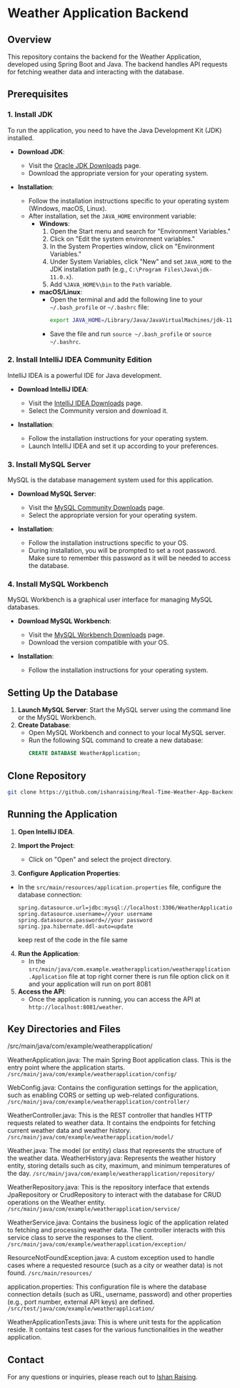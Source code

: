 # Weather Application Backend

## Overview
This repository contains the backend for the Weather Application, developed using Spring Boot and Java. The backend handles API requests for fetching weather data and interacting with the database.

## Prerequisites

### 1. Install JDK
To run the application, you need to have the Java Development Kit (JDK) installed.

- **Download JDK**: 
  - Visit the [Oracle JDK Downloads](https://www.oracle.com/java/technologies/javase-jdk11-downloads.html) page.
  - Download the appropriate version for your operating system.

- **Installation**:
  - Follow the installation instructions specific to your operating system (Windows, macOS, Linux).
  - After installation, set the `JAVA_HOME` environment variable:
    - **Windows**:
      1. Open the Start menu and search for "Environment Variables."
      2. Click on "Edit the system environment variables."
      3. In the System Properties window, click on "Environment Variables."
      4. Under System Variables, click "New" and set `JAVA_HOME` to the JDK installation path (e.g., `C:\Program Files\Java\jdk-11.0.x`).
      5. Add `%JAVA_HOME%\bin` to the `Path` variable.
    - **macOS/Linux**:
      - Open the terminal and add the following line to your `~/.bash_profile` or `~/.bashrc` file:
        ```bash
        export JAVA_HOME=/Library/Java/JavaVirtualMachines/jdk-11.0.x.jdk/Contents/Home
        ```
      - Save the file and run `source ~/.bash_profile` or `source ~/.bashrc`.

### 2. Install IntelliJ IDEA Community Edition
IntelliJ IDEA is a powerful IDE for Java development.

- **Download IntelliJ IDEA**:
  - Visit the [IntelliJ IDEA Downloads](https://www.jetbrains.com/idea/download/) page.
  - Select the Community version and download it.

- **Installation**:
  - Follow the installation instructions for your operating system.
  - Launch IntelliJ IDEA and set it up according to your preferences.

### 3. Install MySQL Server
MySQL is the database management system used for this application.

- **Download MySQL Server**:
  - Visit the [MySQL Community Downloads](https://dev.mysql.com/downloads/mysql/) page.
  - Select the appropriate version for your operating system.

- **Installation**:
  - Follow the installation instructions specific to your OS.
  - During installation, you will be prompted to set a root password. Make sure to remember this password as it will be needed to access the database.

### 4. Install MySQL Workbench
MySQL Workbench is a graphical user interface for managing MySQL databases.

- **Download MySQL Workbench**:
  - Visit the [MySQL Workbench Downloads](https://dev.mysql.com/downloads/workbench/) page.
  - Download the version compatible with your OS.

- **Installation**:
  - Follow the installation instructions for your operating system.

## Setting Up the Database
1. **Launch MySQL Server**: Start the MySQL server using the command line or the MySQL Workbench.
2. **Create Database**: 
   - Open MySQL Workbench and connect to your local MySQL server.
   - Run the following SQL command to create a new database:
     ```sql
     CREATE DATABASE WeatherApplication;
     ```

## Clone Repository
```bash
git clone https://github.com/ishanraising/Real-Time-Weather-App-Backend
```

## Running the Application
1. **Open IntelliJ IDEA**.
2. **Import the Project**:
   - Click on "Open" and select the project directory.

3.  **Configure Application Properties**:
   - In the `src/main/resources/application.properties` file, configure the database connection:
     ```properties
     spring.datasource.url=jdbc:mysql://localhost:3306/WeatherApplication
     spring.datasource.username=//your username 
     spring.datasource.password=//your password
     spring.jpa.hibernate.ddl-auto=update
     ```
     keep rest of the code in the file same 
     
4. **Run the Application**:
   - In the `src/main/java/com.example.weatherapplication/weatherapplication.Application` file
   at top right corner there is run file option click on it and your application will run on port 8081
5. **Access the API**: 
   - Once the application is running, you can access the API at `http://localhost:8081/weather`.
## Key Directories and Files
  /src/main/java/com/example/weatherapplication/

WeatherApplication.java: The main Spring Boot application class. This is the entry point where the application starts.
`/src/main/java/com/example/weatherapplication/config/`

WebConfig.java: Contains the configuration settings for the application, such as enabling CORS or setting up web-related configurations.
`/src/main/java/com/example/weatherapplication/controller/`

WeatherController.java: This is the REST controller that handles HTTP requests related to weather data. It contains the endpoints for fetching current weather data and weather history.
`/src/main/java/com/example/weatherapplication/model/`

Weather.java: The model (or entity) class that represents the structure of the weather data.
WeatherHistory.java: Represents the weather history entity, storing details such as city, maximum, and minimum temperatures of the day.
`/src/main/java/com/example/weatherapplication/repository/`

WeatherRepository.java: This is the repository interface that extends JpaRepository or CrudRepository to interact with the database for CRUD operations on the Weather entity.
`/src/main/java/com/example/weatherapplication/service/`

WeatherService.java: Contains the business logic of the application related to fetching and processing weather data. The controller interacts with this service class to serve the responses to the client.
`/src/main/java/com/example/weatherapplication/exception/`

ResourceNotFoundException.java: A custom exception used to handle cases where a requested resource (such as a city or weather data) is not found.
`/src/main/resources/`

application.properties: This configuration file is where the database connection details (such as URL, username, password) and other properties (e.g., port number, external API keys) are defined.
`/src/test/java/com/example/weatherapplication/`

WeatherApplicationTests.java: This is where unit tests for the application reside. It contains test cases for the various functionalities in the weather application.

## Contact
For any questions or inquiries, please reach out to [Ishan Raising](ishanraising98@gmail.com).
